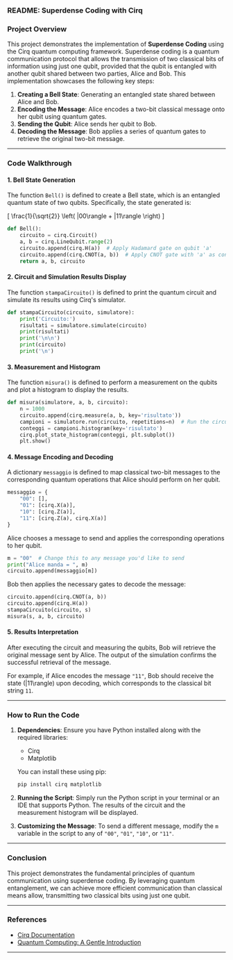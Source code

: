 ### README: Superdense Coding with Cirq

### Project Overview

This project demonstrates the implementation of **Superdense Coding** using the Cirq quantum computing framework. Superdense coding is a quantum communication protocol that allows the transmission of two classical bits of information using just one qubit, provided that the qubit is entangled with another qubit shared between two parties, Alice and Bob. This implementation showcases the following key steps:

1. **Creating a Bell State**: Generating an entangled state shared between Alice and Bob.
2. **Encoding the Message**: Alice encodes a two-bit classical message onto her qubit using quantum gates.
3. **Sending the Qubit**: Alice sends her qubit to Bob.
4. **Decoding the Message**: Bob applies a series of quantum gates to retrieve the original two-bit message.

---

### Code Walkthrough

#### 1. **Bell State Generation**

The function `Bell()` is defined to create a Bell state, which is an entangled quantum state of two qubits. Specifically, the state generated is:

\[
\frac{1}{\sqrt{2}} \left( |00\rangle + |11\rangle \right)
\]

```python
def Bell():
    circuito = cirq.Circuit()
    a, b = cirq.LineQubit.range(2)
    circuito.append(cirq.H(a))  # Apply Hadamard gate on qubit 'a'
    circuito.append(cirq.CNOT(a, b))  # Apply CNOT gate with 'a' as control and 'b' as target
    return a, b, circuito
```

#### 2. **Circuit and Simulation Results Display**

The function `stampaCircuito()` is defined to print the quantum circuit and simulate its results using Cirq's simulator.

```python
def stampaCircuito(circuito, simulatore):
    print('Circuito:')
    risultati = simulatore.simulate(circuito)
    print(risultati)
    print('\n\n')
    print(circuito)
    print('\n')
```

#### 3. **Measurement and Histogram**

The function `misura()` is defined to perform a measurement on the qubits and plot a histogram to display the results.

```python
def misura(simulatore, a, b, circuito):
    n = 1000
    circuito.append(cirq.measure(a, b, key='risultato'))
    campioni = simulatore.run(circuito, repetitions=n)  # Run the circuit 'n' times
    conteggi = campioni.histogram(key='risultato')
    cirq.plot_state_histogram(conteggi, plt.subplot())
    plt.show()
```

#### 4. **Message Encoding and Decoding**

A dictionary `messaggio` is defined to map classical two-bit messages to the corresponding quantum operations that Alice should perform on her qubit.

```python
messaggio = {
    "00": [],
    "01": [cirq.X(a)],
    "10": [cirq.Z(a)],
    "11": [cirq.Z(a), cirq.X(a)]
}
```

Alice chooses a message to send and applies the corresponding operations to her qubit.

```python
m = "00"  # Change this to any message you'd like to send
print("Alice manda = ", m)
circuito.append(messaggio[m])
```

Bob then applies the necessary gates to decode the message:

```python
circuito.append(cirq.CNOT(a, b))
circuito.append(cirq.H(a))
stampaCircuito(circuito, s)
misura(s, a, b, circuito)
```

#### 5. **Results Interpretation**

After executing the circuit and measuring the qubits, Bob will retrieve the original message sent by Alice. The output of the simulation confirms the successful retrieval of the message.

For example, if Alice encodes the message `"11"`, Bob should receive the state \(|11\rangle\) upon decoding, which corresponds to the classical bit string `11`.

---

### How to Run the Code

1. **Dependencies**: Ensure you have Python installed along with the required libraries:
   - Cirq
   - Matplotlib

   You can install these using pip:
   ```bash
   pip install cirq matplotlib
   ```

2. **Running the Script**: Simply run the Python script in your terminal or an IDE that supports Python. The results of the circuit and the measurement histogram will be displayed.

3. **Customizing the Message**: To send a different message, modify the `m` variable in the script to any of `"00"`, `"01"`, `"10"`, or `"11"`.

---

### Conclusion

This project demonstrates the fundamental principles of quantum communication using superdense coding. By leveraging quantum entanglement, we can achieve more efficient communication than classical means allow, transmitting two classical bits using just one qubit.

---

### References

- [Cirq Documentation](https://quantumai.google/cirq)
- [Quantum Computing: A Gentle Introduction](https://mitpress.mit.edu/9780262535435/quantum-computing/)

---
